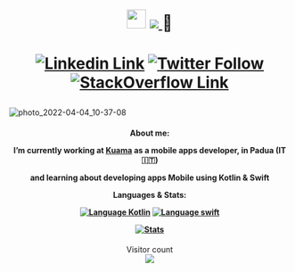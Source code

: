 
<h1 align="center">
  <img src="https://emoji.gg/assets/emoji/2838-dogecoin.gif" width="34"/>
  <a href="https://github.com/GabM3">
   <img src="https://readme-typing-svg.herokuapp.com?color=%23095FF7&duration=2500&center=true&vCenter=true&height=50&lines=Hi!+I'm+GabM3;Junior+Mobile+Developer">
  </a>
  🚀
</h1>
<h1 align="center">
  
[![Linkedin Link](https://img.shields.io/badge/Linkedin-%23ffffff.svg?&style=for-the-badge&logo=Linkedin&logoColor=black)](https://www.linkedin.com/in/gabriele-marcato-45b776160/) [![Twitter Follow](https://img.shields.io/twitter/follow/gab_marcato?color=1DA1F2&logo=twitter&style=for-the-badge)](https://twitter.com/intent/follow?original_referer=https%3A%2F%2Fgithub.com%2Fgab_marcato&screen_name=gab_marcato) [![StackOverflow Link](https://img.shields.io/badge/Stack_Overflow-white?style=for-the-badge&logo=stack-overflow&logoColor=black)](https://stackoverflow.com/users/11481749/gabm3)

</h1>

![photo_2022-04-04_10-37-08](https://user-images.githubusercontent.com/47599579/162247045-013c7341-28c2-4c50-add6-fa527202c1a7.jpg)

<h4 align="center">
  
About me:

I’m currently working at [Kuama](https://kuama.it/) as a mobile apps developer, in Padua (IT🇮🇹) 
  
  and learning about developing apps <b>Mobile</b> using <b>Kotlin</b> & <b>Swift</b>

  
Languages & Stats:

[![Language Kotlin](https://img.shields.io/badge/Kotlin-white?&style=for-the-badge&logo=kotlin&logoColor=black)](https://kotlinlang.org/)
[![Language swift](https://img.shields.io/badge/Swift-white?&style=for-the-badge&logo=swift&logoColor=black)](https://www.apple.com/swift/)

[![Stats](https://github-readme-stats.vercel.app/api?username=gabm3&show_icons=true&count_private=true&theme=algolia&include_all_commits=true)](https://www.github.com/gabm3/)

<!-- [![Top Langs](https://github-readme-stats.vercel.app/api/top-langs/?username=gabm3)](https://github.com/anuraghazra/github-readme-stats) -->
</h4>

<p align="center"> 
  Visitor count<br>
  <img src="https://profile-counter.glitch.me/gabm3/count.svg" />
</p>


